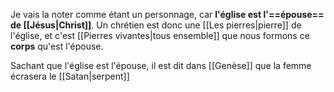 Je vais la noter comme étant un personnage, car **l'église est l'==épouse== de [[Jésus|Christ]]**.
Un chrétien est donc une [[Les pierres|pierre]] de l'église, et c'est [[Pierres vivantes|tous ensemble]] que nous formons ce **corps** qu'est l'épouse.

Sachant que l'église est l'épouse, il est dit dans [[Genèse]] que la femme écrasera le [[Satan|serpent]]